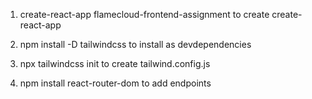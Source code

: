 1. create-react-app flamecloud-frontend-assignment to create create-react-app

2. npm install -D tailwindcss to install as devdependencies

3. npx tailwindcss init to create tailwind.config.js

4. npm install react-router-dom to add endpoints